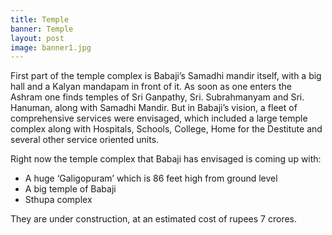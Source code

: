 ```yaml
---
title: Temple
banner: Temple
layout: post
image: banner1.jpg
---
```


First part of the temple complex is Babaji’s Samadhi mandir itself, with a big hall and a Kalyan mandapam in front of it.  As soon as one enters the Ashram one finds temples of Sri Ganpathy, Sri.  Subrahmanyam and Sri.  Hanuman, along with Samadhi Mandir.  But in Babaji’s vision, a fleet of comprehensive services were envisaged, which included a large temple complex along with Hospitals, Schools, College, Home for the Destitute and several other service oriented units.

Right now the temple complex that Babaji has envisaged is coming up with:

- A huge ‘Galigopuram’ which is 86 feet high from ground level
- A big temple of Babaji
- Sthupa complex

They are under construction, at an estimated cost of rupees 7 crores.